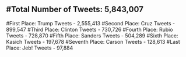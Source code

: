 #Total Number of Tweets: 5,843,007 
---
#First Place: Trump Tweets - 2,555,413
#Second Place: Cruz Tweets - 899,547
#Third Place: Clinton Tweets - 730,726
#Fourth Place: Rubio Tweets - 728,870
#Fifth Place: Sanders Tweets - 504,289
#Sixth Place: Kasich Tweets - 197,678
#Seventh Place: Carson Tweets - 128,613
#Last Place: Jeb! Tweets - 97,884
